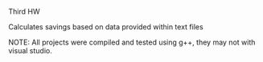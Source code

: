 Third HW

Calculates savings based on data provided within text files 

NOTE: All projects were compiled and tested using g++, they may not with visual studio.
